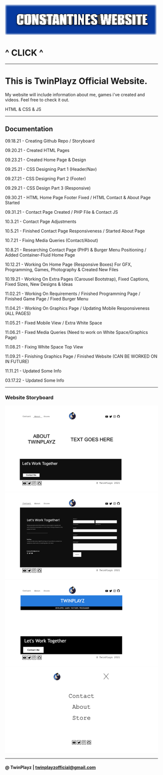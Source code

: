 [![Website](https://github.com/ConstantineLinardakis/OfficialWebsite/blob/main/doc/THUMBNAIL.png)](https://constantinelinardakis.github.io/TwinPlayzOfficial/index.html)

# ^ CLICK ^

---

# This is TwinPlayz Official Website.

My website will include information about me, games i've created and videos. Feel free to check it out.

<dl>
  <dt>HTML & CSS & JS </dt>
</dl>

---

## Documentation

09.18.21 - Creating Github Repo / Storyboard

09.20.21 - Created HTML Pages

09.23.21 - Created Home Page & Design

09.25.21 - CSS Designing Part 1 (Header/Nav)

09.27.21 - CSS Designing Part 2 (Footer)

09.29.21 - CSS Design Part 3 (Responsive)

09.30.21 - HTML Home Page Footer Fixed / HTML Contact & About Page Started

09.31.21 - Contact Page Created / PHP File & Contact JS

10.3.21 - Contact Page Adjustments

10.5.21 - Finished Contact Page Responsiveness / Started About Page

10.7.21 - Fixing Media Queries (Contact/About)

10.8.21 - Researching Contact Page (PHP) & Burger Menu Positioning / Added Container-Fluid Home Page

10.12.21 - Working On Home Page (Responsive Boxes) For GFX, Programming, Games, Photography & Created New Files

10.19.21 - Working On Extra Pages (Carousel Bootstrap), Fixed Captions, Fixed Sizes, New Designs & Ideas

11.02.21 - Working On Requirements / Finished Programming Page / Finished Game Page / Fixed Burger Menu

11.04.21 - Working On Graphics Page / Updating Mobile Responsiveness (ALL PAGES)

11.05.21 - Fixed Mobile View / Extra White Space

11.06.21 - Fixed Media Queries (Need to work on White Space/Graphics Page)

11.08.21 - Fixing White Space Top View

11.09.21 - Finishing Graphics Page / Finished Website (CAN BE WORKED ON IN FUTURE)

11.11.21 - Updated Some Info

03.17.22 - Updated Some Info

---

### Website Storyboard

<img src="https://raw.githubusercontent.com/ConstantineLinardakis/TwinPlayzOfficial/main/src/assets/AboutPage.png">
<img src="https://raw.githubusercontent.com/ConstantineLinardakis/TwinPlayzOfficial/main/src/assets/ContactPage.png">
<img src="https://raw.githubusercontent.com/ConstantineLinardakis/TwinPlayzOfficial/main/src/assets/Home%20Page.png">
<img src="https://raw.githubusercontent.com/ConstantineLinardakis/TwinPlayzOfficial/main/src/assets/ShortSizePage.png">

---

#### @ TwinPlayz | twinplayzofficial@gmail.com
